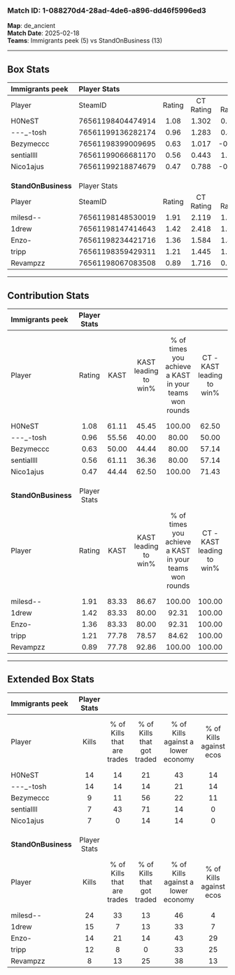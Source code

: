 ### Match ID: 1-088270d4-28ad-4de6-a896-dd46f5996ed3  
**Map**: de_ancient  
**Match Date**: 2025-02-18  
**Teams**: Immigrants peek (5) vs StandOnBusiness (13)  

---  

## Box Stats  

| **Immigrants peek** | Player Stats      |        |           |          |       |       |       |         |        |      |     |
| :- | :- | :-: | :-: | :-: | :-: | :-: | :-: | :-: | :-: | :-: | :-: |
| Player              | SteamID           | Rating | CT Rating | T Rating | KAST  |  ADR  | Kills | Assists | Deaths | K/D  | HS% |
| H0NeST              | 76561198404474914 |  1.08  |   1.302   |  0.735   | 61.11 | 92.5  |  14   |    4    |   14   | 1.00 | 64  |
| -_-_-_-tosh         | 76561199136282174 |  0.96  |   1.283   |  0.497   | 55.56 | 78.8  |  14   |    2    |   15   | 0.93 | 85  |
| Bezymeccc           | 76561198399009695 |  0.63  |   1.017   |  -0.050  | 50.00 | 68.7  |   9   |    4    |   16   | 0.56 | 44  |
| sentiallll          | 76561199066681170 |  0.56  |   0.443   |  1.073   | 61.11 | 47.7  |   7   |    2    |   15   | 0.47 | 71  |
| Nico1ajus           | 76561199218874679 |  0.47  |   0.788   |  -0.076  | 44.44 | 41.7  |   7   |    0    |   13   | 0.54 | 14  |
|                     |                   |        |           |          |       |       |       |         |        |      |     |
|                     |                   |        |           |          |       |       |       |         |        |      |     |
|                     |                   |        |           |          |       |       |       |         |        |      |     |
| **StandOnBusiness** | Player Stats      |        |           |          |       |       |       |         |        |      |     |
| Player              | SteamID           | Rating | CT Rating | T Rating | KAST  |  ADR  | Kills | Assists | Deaths | K/D  | HS% |
| milesd--            | 76561198148530019 |  1.91  |   2.119   |  1.897   | 83.33 | 106.0 |  24   |    3    |   9    | 2.67 | 25  |
| 1drew               | 76561198147414643 |  1.42  |   2.418   |  1.068   | 83.33 | 79.3  |  15   |    7    |   9    | 1.67 | 20  |
| Enzo-               | 76561198234421716 |  1.36  |   1.584   |  1.423   | 83.33 | 102.1 |  14   |    8    |   12   | 1.17 | 57  |
| tripp               | 76561198359429311 |  1.21  |   1.445   |  1.187   | 77.78 | 77.5  |  12   |    4    |   9    | 1.33 | 66  |
| Revampzz            | 76561198067083508 |  0.89  |   1.716   |  0.708   | 77.78 | 61.5  |   8   |    6    |   12   | 0.67 | 62  |
---  

## Contribution Stats  

| **Immigrants peek** | Player Stats |       |                      |                                                        |                           |                                                             |                          |                                                            |
| :- | :-: | :-: | :-: | :-: | :-: | :-: | :-: | :-: |
| Player              |    Rating    | KAST  | KAST leading to win% | % of times you achieve a KAST in your teams won rounds | CT - KAST leading to win% | CT - % of times you achieve a KAST in your teams won rounds | T - KAST leading to win% | T - % of times you achieve a KAST in your teams won rounds |
| H0NeST              |     1.08     | 61.11 |        45.45         |                         100.00                         |           62.50           |                           100.00                            |           0.00           |                            0.00                            |
| -_-_-_-tosh         |     0.96     | 55.56 |        40.00         |                         80.00                          |           50.00           |                            80.00                            |           0.00           |                            0.00                            |
| Bezymeccc           |     0.63     | 50.00 |        44.44         |                         80.00                          |           57.14           |                            80.00                            |           0.00           |                            0.00                            |
| sentiallll          |     0.56     | 61.11 |        36.36         |                         80.00                          |           57.14           |                            80.00                            |           0.00           |                            0.00                            |
| Nico1ajus           |     0.47     | 44.44 |        62.50         |                         100.00                         |           71.43           |                           100.00                            |           0.00           |                            0.00                            |
|                     |              |       |                      |                                                        |                           |                                                             |                          |                                                            |
|                     |              |       |                      |                                                        |                           |                                                             |                          |                                                            |
|                     |              |       |                      |                                                        |                           |                                                             |                          |                                                            |
| **StandOnBusiness** | Player Stats |       |                      |                                                        |                           |                                                             |                          |                                                            |
| Player              |    Rating    | KAST  | KAST leading to win% | % of times you achieve a KAST in your teams won rounds | CT - KAST leading to win% | CT - % of times you achieve a KAST in your teams won rounds | T - KAST leading to win% | T - % of times you achieve a KAST in your teams won rounds |
| milesd--            |     1.91     | 83.33 |        86.67         |                         100.00                         |          100.00           |                           100.00                            |          77.78           |                           100.00                           |
| 1drew               |     1.42     | 83.33 |        80.00         |                         92.31                          |          100.00           |                           100.00                            |          66.67           |                           85.71                            |
| Enzo-               |     1.36     | 83.33 |        80.00         |                         92.31                          |          100.00           |                            83.33                            |          70.00           |                           100.00                           |
| tripp               |     1.21     | 77.78 |        78.57         |                         84.62                          |          100.00           |                           100.00                            |          62.50           |                           71.43                            |
| Revampzz            |     0.89     | 77.78 |        92.86         |                         100.00                         |          100.00           |                           100.00                            |          87.50           |                           100.00                           |
---  

## Extended Box Stats  

| **Immigrants peek** | Player Stats |                            |                            |                                    |                         |                              |                                 |        |                             |                                     |                          |                               |                            |
| :- | :-: | :-: | :-: | :-: | :-: | :-: | :-: | :-: | :-: | :-: | :-: | :-: | :-: |
| Player              |    Kills     | % of Kills that are trades | % of Kills that got traded | % of Kills against a lower economy | % of Kills against ecos | % of Kills that are flawless | % of Kills that are close duels | Deaths | % of Deaths that get traded | % of Deaths against a lower economy | % of Deaths against ecos | % of Deaths that are flawless | % of Deaths that are close |
| H0NeST              |      14      |             14             |             21             |                 43                 |           14            |              57              |               14                |   14   |             14              |                  7                  |            0             |              86               |             14             |
| -_-_-_-tosh         |      14      |             14             |             14             |                 21                 |           14            |              50              |               21                |   15   |             13              |                 13                  |            0             |              53               |             0              |
| Bezymeccc           |      9       |             11             |             56             |                 22                 |           11            |              89              |                0                |   16   |              6              |                 13                  |            0             |              50               |             6              |
| sentiallll          |      7       |             43             |             71             |                 14                 |            0            |              71              |                0                |   15   |             20              |                 13                  |            7             |              80               |             7              |
| Nico1ajus           |      7       |             0              |             14             |                 14                 |            0            |              86              |                0                |   13   |              8              |                  8                  |            0             |              69               |             8              |
|                     |              |                            |                            |                                    |                         |                              |                                 |        |                             |                                     |                          |                               |                            |
|                     |              |                            |                            |                                    |                         |                              |                                 |        |                             |                                     |                          |                               |                            |
|                     |              |                            |                            |                                    |                         |                              |                                 |        |                             |                                     |                          |                               |                            |
| **StandOnBusiness** | Player Stats |                            |                            |                                    |                         |                              |                                 |        |                             |                                     |                          |                               |                            |
| Player              |    Kills     | % of Kills that are trades | % of Kills that got traded | % of Kills against a lower economy | % of Kills against ecos | % of Kills that are flawless | % of Kills that are close duels | Deaths | % of Deaths that get traded | % of Deaths against a lower economy | % of Deaths against ecos | % of Deaths that are flawless | % of Deaths that are close |
| milesd--            |      24      |             33             |             13             |                 46                 |            4            |              75              |                4                |   9    |             22              |                 33                  |            0             |              89               |             0              |
| 1drew               |      15      |             7              |             13             |                 33                 |            7            |              73              |                7                |   9    |             33              |                 33                  |            11            |              67               |             22             |
| Enzo-               |      14      |             21             |             14             |                 43                 |           29            |              64              |                0                |   12   |             33              |                 42                  |            8             |              50               |             8              |
| tripp               |      12      |             8              |             0              |                 33                 |           25            |              58              |                8                |   9    |             22              |                 22                  |            0             |              56               |             22             |
| Revampzz            |      8       |             13             |             25             |                 38                 |           13            |              38              |               25                |   12   |             42              |                 25                  |            0             |              75               |             0              |
